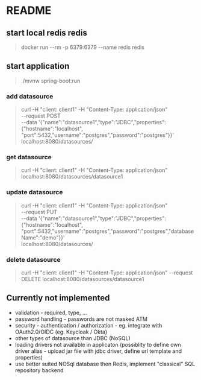 # README

## start local redis redis 
> docker run --rm -p 6379:6379 --name redis redis

## start application

> ./mvnw spring-boot:run

### add datasource
> curl -H "client: client1" -H "Content-Type: application/json" \
--request POST \
--data '{"name":"datasource1","type":"JDBC","properties":{"hostname":"localhost", "port":5432,"username":"postgres","password":"postgres"}}' \
localhost:8080/datasources/

### get datasource
> curl -H "client: client1" -H "Content-Type: application/json" localhost:8080/datasources/datasource1

### update datasource
> curl -H "client: client1" -H "Content-Type: application/json" \
--request PUT \
--data '{"name":"datasource1","type":"JDBC","properties":{"hostname":"localhost", "port":5432,"username":"postgres","password":"postgres","databaseName":"demo"}}' \
localhost:8080/datasources/

### delete datasource
> curl -H "client: client1" -H "Content-Type: application/json" --request DELETE localhost:8080/datasources/datasource1


## Currently not implemented
- validation - required, type, ... 
- password handling - passwords are not masked ATM
- security - authentication / authorization - eg. integrate with OAuth2.0/OIDC (eg. Keycloak / Okta)
- other types of datasource than JDBC (NoSQL)
- loading drivers not available in applicaton (possiblity to define own driver alias - upload jar file with jdbc driver, define url template and properties)
- use better suited NOSql database then Redis, implement "classical" SQL repository backend 

